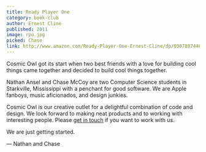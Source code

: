 ```yaml
---
title: Ready Player One
category: book-club
author: Ernest Cline
published: 2011
image: rpo.jpg
picked: Chase
link: http://www.amazon.com/Ready-Player-One-Ernest-Cline/dp/0307887448/ref=sr_1_1?ie=UTF8&qid=1442341692&sr=8-1&keywords=ready+player+one
---
```


Cosmic Owl got its start when two best friends with a love for building cool things came together and decided to build cool things together.

Nathan Ansel and Chase McCoy are two Computer Science students in Starkville, Mississippi with a penchant for good software. We are Apple fanboys, music aficionados, and design junkies.

Cosmic Owl is our creative outlet for a delightful combination of code and design. We look forward to making neat products and to working with interesting people. Please [get in touch](mailto:hi@cosmicowl.co) if you want to work with us.

We are just getting started.

— Nathan and Chase
